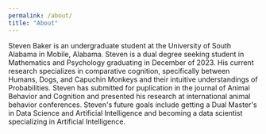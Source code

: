 ```yaml
---
permalink: /about/
title: "About"
---
```


Steven Baker is an undergraduate student at the University of South Alabama in Mobile, Alabama. Steven is a dual degree seeking student in Mathematics and Psychology graduating in December of 2023. His current research specializes in comparative cognition, specifically between Humans, Dogs, and Capuchin Monkeys and their intuitive understandings of Probabilities. Steven has submitted for puplication in the journal of Animal Behavior and Cognition and presented his research at international animal behavior conferences. Steven's future goals include getting a Dual Master's in Data Science and Artificial Intelligence and becoming a data scientist specializing in Artificial Intelligence.